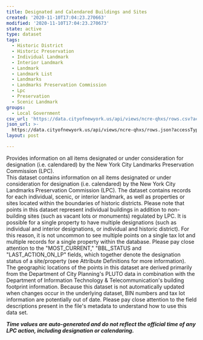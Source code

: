 ```yaml
---
title: Designated and Calendared Buildings and Sites
created: '2020-11-10T17:04:23.270663'
modified: '2020-11-10T17:04:23.270673'
state: active
type: dataset
tags:
  - Historic District
  - Historic Preservation
  - Individual Landmark
  - Interior Landmark
  - Landmark
  - Landmark List
  - Landmarks
  - Landmarks Preservation Commission
  - Lpc
  - Preservation
  - Scenic Landmark
groups:
  - Local Government
csv_url: 'https://data.cityofnewyork.us/api/views/ncre-qhxs/rows.csv?accessType=DOWNLOAD'
json_url: >-
  https://data.cityofnewyork.us/api/views/ncre-qhxs/rows.json?accessType=DOWNLOAD
layout: post

---
```

Provides information on all items designated or under consideration for designation (i.e. calendared) by the New York City Landmarks Preservation Commission (LPC). </br>
This dataset contains information on all items designated or under consideration for designation (i.e. calendared) by the New York City Landmarks Preservation Commission (LPC). The dataset contains records for each individual, scenic, or interior landmark, as well as properties or sites located within the boundaries of historic districts. Please note that points in this dataset represent individual buildings in addition to non-building sites (such as vacant lots or monuments) regulated by LPC. It is possible for a single property to have multiple designations (such as individual and interior designations, or individual and historic district). For this reason, it is not uncommon to see multiple points on a single tax lot and multiple records for a single property within the database. Please pay close attention to the "MOST_CURRENT," "BBL_STATUS and "LAST_ACTION_ON_LP" fields, which together denote the designation status of a site/property (see Attribute Definitions for more information). The geographic locations of the points in this dataset are derived primarily from the Department of City Planning's PLUTO data in combination with the Department of Information Technology & Telecommunication's building footprint information. Because this dataset is not automatically updated when changes occur in the underlying dataset, BIN numbers and tax lot information are potentially out of date. Please pay close attention to the field descriptions present in the file's metadata to understand how to use this data set.
</p>
<b><em>Time values are auto-generated and do not reflect the official time of any LPC action, including designation or calendaring.</em></b>
